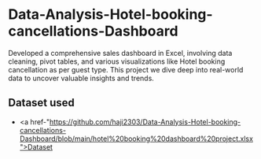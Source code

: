 # Data-Analysis-Hotel-booking-cancellations-Dashboard
Developed a comprehensive sales dashboard in Excel, involving data cleaning, pivot tables, and various visualizations like Hotel booking cancellation as per guest type. This project we dive deep into real-world data to uncover valuable insights and trends. 
## Dataset used
- <a href-"https://github.com/haji2303/Data-Analysis-Hotel-booking-cancellations-Dashboard/blob/main/hotel%20booking%20dashboard%20project.xlsx">Dataset</a>
